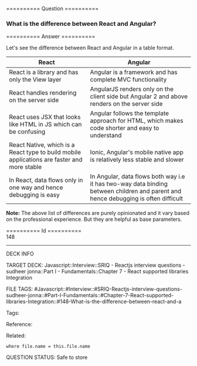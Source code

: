 ========== Question ==========  

### What is the difference between React and Angular?  

========== Answer ==========  

Let's see the difference between React and Angular in a table format.

| React | Angular |
| --- | --- |
| React is a library and has only the View layer | Angular is a framework and has complete MVC functionality |
| React handles rendering on the server side | AngularJS renders only on the client side but Angular 2 and above renders on the server side |
| React uses JSX that looks like HTML in JS which can be confusing | Angular follows the template approach for HTML, which makes code shorter and easy to understand |
| React Native, which is a React type to build mobile applications are faster and more stable | Ionic, Angular's mobile native app is relatively less stable and slower |
| In React, data flows only in one way and hence debugging is easy | In Angular, data flows both way i.e it has two-way data binding between children and parent and hence debugging is often difficult |

**Note:** The above list of differences are purely opinionated and it vary based on the professional experience. But they are helpful as base parameters.

========== Id ==========  
148

---

DECK INFO

TARGET DECK: Javascript::Interview::SRIQ - Reactjs interview questions - sudheer jonna::Part I - Fundamentals::Chapter 7 - React supported libraries Integration

FILE TAGS: #Javascript::#Interview::#SRIQ-Reactjs-interview-questions-sudheer-jonna::#Part-I-Fundamentals::#Chapter-7-React-supported-libraries-Integration::#148-What-is-the-difference-between-react-and-a

Tags:

Reference:

Related:

```dataview
where file.name = this.file.name
```

QUESTION STATUS: Safe to store
